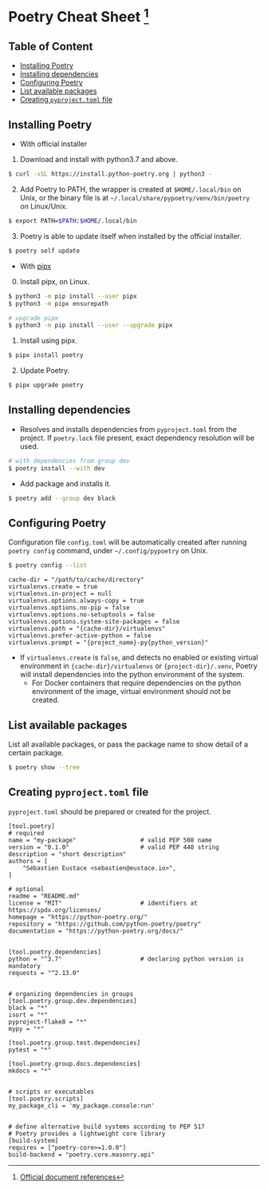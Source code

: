 # Poetry Cheat Sheet [^document] <!-- omit in toc -->
[^document]: [Official document references](https://python-poetry.org/docs/)

## Table of Content <!-- omit in toc -->
- [Installing Poetry](#installing-poetry)
- [Installing dependencies](#installing-dependencies)
- [Configuring Poetry](#configuring-poetry)
- [List available packages](#list-available-packages)
- [Creating `pyproject.toml` file](#creating-pyprojecttoml-file)

## Installing Poetry
- With official installer
1. Download and install with python3.7 and above.
```bash
$ curl -sSL https://install.python-poetry.org | python3 -
```

2. Add Poetry to PATH, the wrapper is created at `$HOME/.local/bin` on Unix, or the binary file is at `~/.local/share/pypoetry/venv/bin/poetry` on Linux/Unix.
```bash
$ export PATH=$PATH:$HOME/.local/bin
```

3. Poetry is able to update itself when installed by the official installer.
```bash
$ poetry self update
```

- With [pipx](https://github.com/pypa/pipx)
0. Install pipx, on Linux.
```bash
$ python3 -m pip install --user pipx
$ python3 -m pipx ensurepath

# upgrade pipx
$ python3 -m pip install --user --upgrade pipx
```

1. Install using pipx.
```bash
$ pipx install poetry
```

2. Update Poetry.
```bash
$ pipx upgrade poetry
```

## Installing dependencies
- Resolves and installs dependencies from `pyproject.toml` from the project. If `poetry.lock` file present, exact dependency resolution will be used.
```bash
# with dependencies from group dev
$ poetry install --with dev
```

- Add package and installs it.
```bash
$ poetry add --group dev black
```

## Configuring Poetry
Configuration file `config.toml` will be automatically created after running `poetry config` command, under `~/.config/pypoetry` on Unix.

```bash
$ poetry config --list
```
```
cache-dir = "/path/to/cache/directory"
virtualenvs.create = true
virtualenvs.in-project = null
virtualenvs.options.always-copy = true
virtualenvs.options.no-pip = false
virtualenvs.options.no-setuptools = false
virtualenvs.options.system-site-packages = false
virtualenvs.path = "{cache-dir}/virtualenvs"
virtualenvs.prefer-active-python = false
virtualenvs.prompt = "{project_name}-py{python_version}"
```

- If `virtualenvs.create` is `false`, and detects no enabled or existing virtual environment in `{cache-dir}/virtualenvs` or `{project-dir}/.venv`, Poetry will install dependencies into the python environment of the system.
  - For Docker containers that require dependencies on the python environment of the image, virtual environment should not be created.

## List available packages
List all available packages, or pass the package name to show detail of a certain package.
```bash
$ poetry show --tree
```

## Creating `pyproject.toml` file
`pyproject.toml` should be prepared or created for the project.

```
[tool.poetry]
# required
name = "my-package"                  # valid PEP 508 name
version = "0.1.0"                    # valid PEP 440 string
description = "short description"
authors = [
    "Sébastien Eustace <sebastien@eustace.io>",
]

# optional
readme = "README.md"
license = "MIT"                      # identifiers at https://spdx.org/licenses/
homepage = "https://python-poetry.org/"
repository = "https://github.com/python-poetry/poetry"
documentation = "https://python-poetry.org/docs/"


[tool.poetry.dependencies]
python = "^3.7"                      # declaring python version is mandatory
requests = "^2.13.0"


# organizing dependencies in groups
[tool.poetry.group.dev.dependencies]
black = "*"
isort = "*"
pyproject-flake8 = "*"
mypy = "*"

[tool.poetry.group.test.dependencies]
pytest = "*"

[tool.poetry.group.docs.dependencies]
mkdocs = "*"


# scripts or executables
[tool.poetry.scripts]
my_package_cli = 'my_package.console:run'


# define alternative build systems according to PEP 517
# Poetry provides a lightweight core library
[build-system]
requires = ["poetry-core>=1.0.0"]
build-backend = "poetry.core.masonry.api"
```
